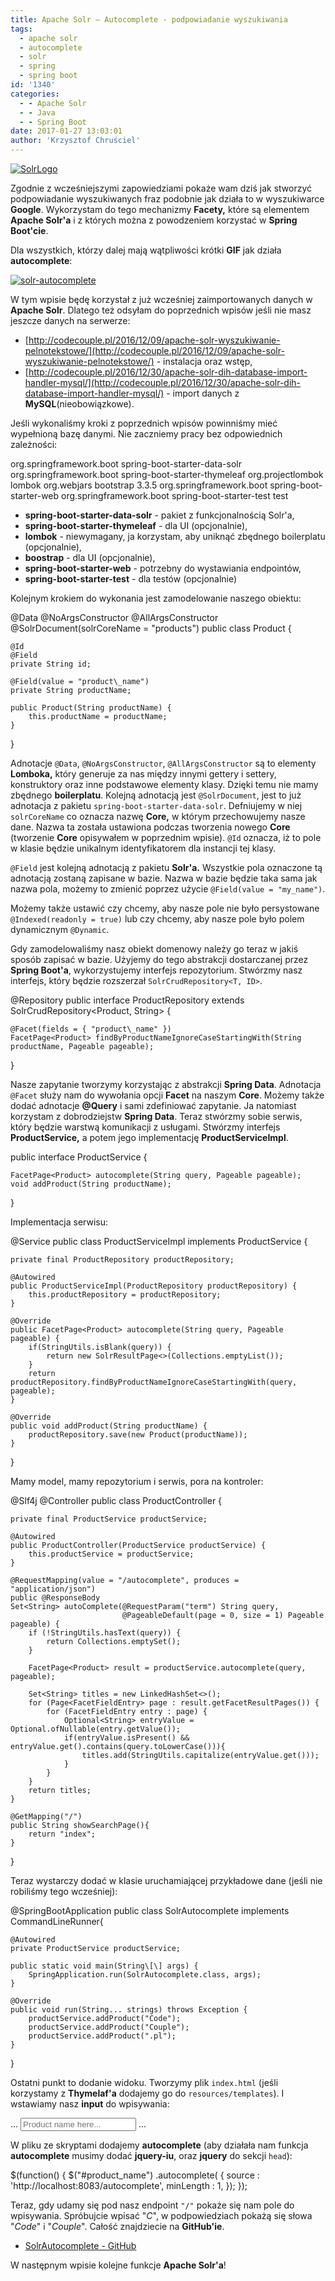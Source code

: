 ```yaml
---
title: Apache Solr – Autocomplete - podpowiadanie wyszukiwania
tags:
  - apache solr
  - autocomplete
  - solr
  - spring
  - spring boot
id: '1340'
categories:
  - - Apache Solr
  - - Java
  - - Spring Boot
date: 2017-01-27 13:03:01
author: 'Krzysztof Chruściel'
---
```


[![SolrLogo](http://codecouple.pl/wp-content/uploads/2016/11/Solr_Logo_on_white-300x152.png)](http://codecouple.pl/wp-content/uploads/2016/11/Solr_Logo_on_white-300x152.png)

Zgodnie z wcześniejszymi zapowiedziami pokaże wam dziś jak stworzyć podpowiadanie wyszukiwanych fraz podobnie jak działa to w wyszukiwarce **Google**. Wykorzystam do tego mechanizmy **Facety,** które są elementem **Apache Solr'a** i z których można z powodzeniem korzystać w **Spring Boot'cie**.
<!-- more -->
Dla wszystkich, którzy dalej mają wątpliwości krótki **GIF** jak działa **autocomplete**:

[![solr-autocomplete](http://codecouple.pl/wp-content/uploads/2017/01/solr-autocomplete.gif)](http://codecouple.pl/wp-content/uploads/2017/01/solr-autocomplete.gif)

W tym wpisie będę korzystał z już wcześniej zaimportowanych danych w **Apache Solr**. Dlatego też odsyłam do poprzednich wpisów jeśli nie masz jeszcze danych na serwerze:

*   [http://codecouple.pl/2016/12/09/apache-solr-wyszukiwanie-pelnotekstowe/](http://codecouple.pl/2016/12/09/apache-solr-wyszukiwanie-pelnotekstowe/)  - instalacja oraz wstęp,
*   [http://codecouple.pl/2016/12/30/apache-solr-dih-database-import-handler-mysql/](http://codecouple.pl/2016/12/30/apache-solr-dih-database-import-handler-mysql/) - import danych z **MySQL**(nieobowiązkowe).

Jeśli wykonaliśmy kroki z poprzednich wpisów powinniśmy mieć wypełnioną bazę danymi. Nie zaczniemy pracy bez odpowiednich zależności:

<dependencies>
    <dependency>
        <groupId>org.springframework.boot</groupId>
        <artifactId>spring-boot-starter-data-solr</artifactId>
    </dependency>
    <dependency>
        <groupId>org.springframework.boot</groupId>
        <artifactId>spring-boot-starter-thymeleaf</artifactId>
    </dependency>
    <dependency>
        <groupId>org.projectlombok</groupId>
        <artifactId>lombok</artifactId>
    </dependency>
    <dependency>
        <groupId>org.webjars</groupId>
        <artifactId>bootstrap</artifactId>
        <version>3.3.5</version>
    </dependency>
    <dependency>
        <groupId>org.springframework.boot</groupId>
        <artifactId>spring-boot-starter-web</artifactId>
    </dependency>
    <dependency>
        <groupId>org.springframework.boot</groupId>
        <artifactId>spring-boot-starter-test</artifactId>
        <scope>test</scope>
    </dependency>
</dependencies>

*   **spring-boot-starter-data-solr** - pakiet z funkcjonalnością Solr'a,
*   **spring-boot-starter-thymeleaf** - dla UI (opcjonalnie),
*   **lombok** - niewymagany, ja korzystam, aby uniknąć zbędnego boilerplatu (opcjonalnie),
*   **boostrap** - dla UI (opcjonalnie),
*   **spring-boot-starter-web** - potrzebny do wystawiania endpointów,
*   **spring-boot-starter-test** - dla testów (opcjonalnie)

Kolejnym krokiem do wykonania jest zamodelowanie naszego obiektu:

@Data
@NoArgsConstructor
@AllArgsConstructor
@SolrDocument(solrCoreName = "products")
public class Product {

    @Id
    @Field
    private String id;

    @Field(value = "product\_name")
    private String productName;

    public Product(String productName) {
        this.productName = productName;
    }
}

Adnotacje `@Data`, `@NoArgsConstructor`, `@AllArgsConstructor` są to elementy **Lomboka,** który generuje za nas między innymi gettery i settery, konstruktory oraz inne podstawowe elementy klasy. Dzięki temu nie mamy zbędnego **boilerplatu**. Kolejną adnotacją jest `@SolrDocument`, jest to już adnotacja z pakietu `spring-boot-starter-data-solr`. Defniujemy w niej `solrCoreName` co oznacza nazwę **Core,** w którym przechowujemy nasze dane. Nazwa ta została ustawiona podczas tworzenia nowego **Core** (tworzenie **Core** opisywałem w poprzednim wpisie). `@Id` oznacza, iż to pole w klasie będzie unikalnym identyfikatorem dla instancji tej klasy.

`@Field` jest kolejną adnotacją z pakietu **Solr'a.** Wszystkie pola oznaczone tą adnotacją zostaną zapisane w bazie. Nazwa w bazie będzie taka sama jak nazwa pola, możemy to zmienić poprzez użycie `@Field(value = "my_name")`.

Możemy także ustawić czy chcemy, aby nasze pole nie było persystowane `@Indexed(readonly = true)` lub czy chcemy, aby nasze pole było polem dynamicznym `@Dynamic`.

Gdy zamodelowaliśmy nasz obiekt domenowy należy go teraz w jakiś sposób zapisać w bazie. Użyjemy do tego abstrakcji dostarczanej przez **Spring Boot'a**, wykorzystujemy interfejs repozytorium. Stwórzmy nasz interfejs, który będzie rozszerzał `SolrCrudRepository<T, ID>`.

@Repository
public interface ProductRepository extends SolrCrudRepository<Product, String> {

    @Facet(fields = { "product\_name" })
    FacetPage<Product> findByProductNameIgnoreCaseStartingWith(String productName, Pageable pageable);

}

Nasze zapytanie tworzymy korzystając z abstrakcji **Spring Data**. Adnotacja `@Facet` służy nam do wywołania opcji **Facet** na naszym **Core**. Możemy także dodać adnotacje **@Query** i sami zdefiniować zapytanie. Ja natomiast korzystam z dobrodziejstw **Spring Data**. Teraz stwórzmy sobie serwis, który będzie warstwą komunikacji z usługami. Stwórzmy interfejs **ProductService,** a potem jego implementację **ProductServiceImpl**.

public interface ProductService {

    FacetPage<Product> autocomplete(String query, Pageable pageable);
    void addProduct(String productName);

}

Implementacja serwisu:

@Service
public class ProductServiceImpl implements ProductService {

    private final ProductRepository productRepository;

    @Autowired
    public ProductServiceImpl(ProductRepository productRepository) {
        this.productRepository = productRepository;
    }

    @Override
    public FacetPage<Product> autocomplete(String query, Pageable pageable) {
        if(StringUtils.isBlank(query)) {
            return new SolrResultPage<>(Collections.emptyList());
        }
        return productRepository.findByProductNameIgnoreCaseStartingWith(query, pageable);
    }

    @Override
    public void addProduct(String productName) {
        productRepository.save(new Product(productName));
    }
}

Mamy model, mamy repozytorium i serwis, pora na kontroler:

@Slf4j
@Controller
public class ProductController {

    private final ProductService productService;

    @Autowired
    public ProductController(ProductService productService) {
        this.productService = productService;
    }

    @RequestMapping(value = "/autocomplete", produces = "application/json")
    public @ResponseBody
    Set<String> autoComplete(@RequestParam("term") String query,
                             @PageableDefault(page = 0, size = 1) Pageable pageable) {
        if (!StringUtils.hasText(query)) {
            return Collections.emptySet();
        }

        FacetPage<Product> result = productService.autocomplete(query, pageable);

        Set<String> titles = new LinkedHashSet<>();
        for (Page<FacetFieldEntry> page : result.getFacetResultPages()) {
            for (FacetFieldEntry entry : page) {
                Optional<String> entryValue = Optional.ofNullable(entry.getValue());
                if(entryValue.isPresent() && entryValue.get().contains(query.toLowerCase())){
                    titles.add(StringUtils.capitalize(entryValue.get()));
                }
            }
        }
        return titles;
    }

    @GetMapping("/")
    public String showSearchPage(){
        return "index";
    }

}

Teraz wystarczy dodać w klasie uruchamiającej przykładowe dane (jeśli nie robiliśmy tego wcześniej):

@SpringBootApplication
public class SolrAutocomplete implements CommandLineRunner{

    @Autowired
    private ProductService productService;

    public static void main(String\[\] args) {
        SpringApplication.run(SolrAutocomplete.class, args);
    }

    @Override
    public void run(String... strings) throws Exception {
        productService.addProduct("Code");
        productService.addProduct("Couple");
        productService.addProduct(".pl");
    }
}

Ostatni punkt to dodanie widoku. Tworzymy plik `index.html` (jeśli korzystamy z **Thymelaf'a** dodajemy go do `resources/templates`). I wstawiamy nasz **input** do wpisywania:

...
<input type="text" id="product\_name" class="form-control" placeholder="Product name here..."/>
...

W pliku ze skryptami dodajemy **autocomplete** (aby działała nam funkcja **autocomplete** musimy dodać **jquery-iu**, oraz **jquery** do sekcji `head`):

$(function() {
    $("#product\_name")
        .autocomplete(
            {
                source : 'http://localhost:8083/autocomplete',
                minLength : 1,
            });
});

Teraz, gdy udamy się pod nasz endpoint `"/"` pokaże się nam pole do wpisywania. Spróbujcie wpisać "_C_", w podpowiedziach pokażą się słowa "_Code_" i "_Couple_". Całość znajdziecie na **GitHub'ie**.

*   [SolrAutocomplete - GitHub](https://github.com/kchrusciel/CodeCouple/tree/master/SolrAutocomplete)

W następnym wpisie kolejne funkcje **Apache Solr'a**!